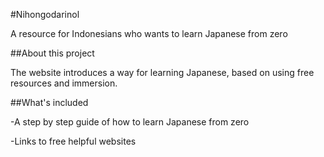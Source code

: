 #Nihongodarinol

A resource for Indonesians who wants to learn Japanese from zero

##About this project

The website introduces a way for learning Japanese, based on using free resources and immersion.

##What's included

-A step by step guide of how to learn Japanese from zero

-Links to free helpful websites
